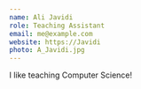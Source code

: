 ```yaml
---
name: Ali Javidi
role: Teaching Assistant
email: me@example.com
website: https://Javidi
photo: A_Javidi.jpg
---
```


I like teaching Computer Science!
